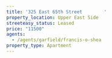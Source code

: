 ```yaml
---
title: '325 East 65th Street        '
property_location: Upper East Side
streeteasy_status: Leased
price: "11500"
agents:
  - /agents/garfield/francis-o-shea
property_type: Apartment
---
```

